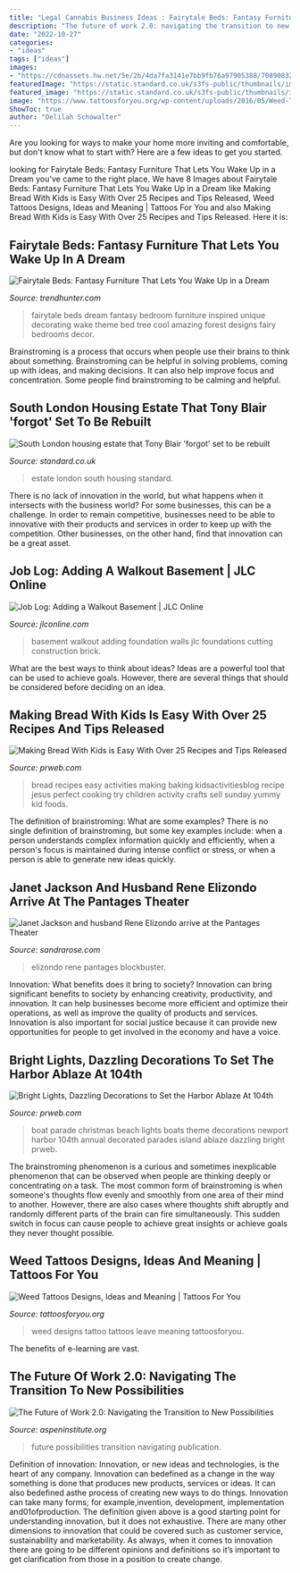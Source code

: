 ```yaml
---
title: "Legal Cannabis Business Ideas : Fairytale Beds: Fantasy Furniture That Lets You Wake Up In A Dream"
description: "The future of work 2.0: navigating the transition to new possibilities"
date: "2022-10-27"
categories:
- "ideas"
tags: ["ideas"]
images:
- "https://cdnassets.hw.net/5e/2b/4da7fa3141e7bb9fb76a97905388/708908328-0305-jlc-joblog-00a-hero-tcm96-1290318.jpg"
featuredImage: "https://static.standard.co.uk/s3fs-public/thumbnails/image/2014/05/01/10/aylesburyestate.jpg"
featured_image: "https://static.standard.co.uk/s3fs-public/thumbnails/image/2014/05/01/10/aylesburyestate.jpg"
image: "https://www.tattoosforyou.org/wp-content/uploads/2016/05/Weed-Tattoo-Designs.jpg"
ShowToc: true
author: "Delilah Schowalter"
---
```



Are you looking for ways to make your home more inviting and comfortable, but don't know what to start with? Here are a few ideas to get you started. 

	

		
looking for Fairytale Beds: Fantasy Furniture That Lets You Wake Up in a Dream you've came to the right place. We have 8 Images about Fairytale Beds: Fantasy Furniture That Lets You Wake Up in a Dream like Making Bread With Kids is Easy With Over 25 Recipes and Tips Released, Weed Tattoos Designs, Ideas and Meaning | Tattoos For You and also Making Bread With Kids is Easy With Over 25 Recipes and Tips Released. Here it is:
		
    
## Fairytale Beds: Fantasy Furniture That Lets You Wake Up In A Dream

<img loading=lazy src="http://cdn.trendhunterstatic.com/thumbs/fairytale-beds-take-a-step-back-from-reality-and-wake-up-in-a-dream.jpeg" onerror="this.onerror=null;this.src='https://tse3.mm.bing.net/th?id=OIP.2HxjGEjAiYBk8KR7CVLuKQAAAA&amp;pid=15.1';" alt="Fairytale Beds: Fantasy Furniture That Lets You Wake Up in a Dream">

_Source: trendhunter.com_

>fairytale beds dream fantasy bedroom furniture inspired unique decorating wake theme bed tree cool amazing forest designs fairy bedrooms decor. 

	

Brainstroming is a process that occurs when people use their brains to think about something. Brainstroming can be helpful in solving problems, coming up with ideas, and making decisions. It can also help improve focus and concentration. Some people find brainstroming to be calming and helpful.

    
## South London Housing Estate That Tony Blair &#039;forgot&#039; Set To Be Rebuilt

<img loading=lazy src="https://static.standard.co.uk/s3fs-public/thumbnails/image/2014/05/01/10/aylesburyestate.jpg" onerror="this.onerror=null;this.src='https://tse2.mm.bing.net/th?id=OIP.aIzARLaXwcfS9xwmACmMjgHaE8&amp;pid=15.1';" alt="South London housing estate that Tony Blair &#039;forgot&#039; set to be rebuilt">

_Source: standard.co.uk_

>estate london south housing standard. 

	

There is no lack of innovation in the world, but what happens when it intersects with the business world? For some businesses, this can be a challenge. In order to remain competitive, businesses need to be able to innovative with their products and services in order to keep up with the competition. Other businesses, on the other hand, find that innovation can be a great asset.

    
## Job Log: Adding A Walkout Basement | JLC Online

<img loading=lazy src="https://cdnassets.hw.net/5e/2b/4da7fa3141e7bb9fb76a97905388/708908328-0305-jlc-joblog-00a-hero-tcm96-1290318.jpg" onerror="this.onerror=null;this.src='https://tse4.mm.bing.net/th?id=OIP.1d4mJKlftyCAqKsMHtpzlwHaE8&amp;pid=15.1';" alt="Job Log: Adding a Walkout Basement | JLC Online">

_Source: jlconline.com_

>basement walkout adding foundation walls jlc foundations cutting construction brick. 

	

What are the best ways to think about ideas?
Ideas are a powerful tool that can be used to achieve goals. However, there are several things that should be considered before deciding on an idea.

    
## Making Bread With Kids Is Easy With Over 25 Recipes And Tips Released

<img loading=lazy src="http://ww1.prweb.com/prfiles/2013/09/04/11070795/25-Easy-Bread-Recipes-Perfect-for-Baking-with-Kids-Kids-Activities-Blog.jpg" onerror="this.onerror=null;this.src='https://tse4.mm.bing.net/th?id=OIP.X8ZWCXQQOpzlYp_Uy1hYkQHaLH&amp;pid=15.1';" alt="Making Bread With Kids is Easy With Over 25 Recipes and Tips Released">

_Source: prweb.com_

>bread recipes easy activities making baking kidsactivitiesblog recipe jesus perfect cooking try children activity crafts sell sunday yummy kid foods. 

	

The definition of brainstroming: What are some examples?
There is no single definition of brainstroming, but some key examples include: when a person understands complex information quickly and efficiently, when a person's focus is maintained during intense conflict or stress, or when a person is able to generate new ideas quickly.

    
## Janet Jackson And Husband Rene Elizondo Arrive At The Pantages Theater

<img loading=lazy src="https://sandrarose.com/wp-content/uploads/2021/04/Janet-Jackson-and-boyfriend-Rene-Elizondo-GettyImages-529442574.jpg" onerror="this.onerror=null;this.src='https://tse1.mm.bing.net/th?id=OIP.RJ85AZtJYBZ_eltOxswdrQHaLl&amp;pid=15.1';" alt="Janet Jackson and husband Rene Elizondo arrive at the Pantages Theater">

_Source: sandrarose.com_

>elizondo rene pantages blockbuster. 

	

Innovation: What benefits does it bring to society?
Innovation can bring significant benefits to society by enhancing creativity, productivity, and innovation. It can help businesses become more efficient and optimize their operations, as well as improve the quality of products and services. Innovation is also important for social justice because it can provide new opportunities for people to get involved in the economy and have a voice.

    
## Bright Lights, Dazzling Decorations To Set The Harbor Ablaze At 104th

<img loading=lazy src="http://ww1.prweb.com/prfiles/2012/12/12/10233920/HumorOrig3rdPlace.jpg" onerror="this.onerror=null;this.src='https://tse1.mm.bing.net/th?id=OIP.tuLJm4oe85FJjdj6xHAsTAHaE8&amp;pid=15.1';" alt="Bright Lights, Dazzling Decorations to Set the Harbor Ablaze At 104th">

_Source: prweb.com_

>boat parade christmas beach lights boats theme decorations newport harbor 104th annual decorated parades island ablaze dazzling bright prweb. 

	

The brainstroming phenomenon is a curious and sometimes inexplicable phenomenon that can be observed when people are thinking deeply or concentrating on a task. The most common form of brainstroming is when someone's thoughts flow evenly and smoothly from one area of their mind to another. However, there are also cases where thoughts shift abruptly and randomly different parts of the brain can fire simultaneously. This sudden switch in focus can cause people to achieve great insights or achieve goals they never thought possible.

    
## Weed Tattoos Designs, Ideas And Meaning | Tattoos For You

<img loading=lazy src="https://www.tattoosforyou.org/wp-content/uploads/2016/05/Weed-Tattoo-Designs.jpg" onerror="this.onerror=null;this.src='https://tse4.mm.bing.net/th?id=OIP.riVt8oNsYbVBPvQp9OOGYwHaJ4&amp;pid=15.1';" alt="Weed Tattoos Designs, Ideas and Meaning | Tattoos For You">

_Source: tattoosforyou.org_

>weed designs tattoo tattoos leave meaning tattoosforyou. 

	

The benefits of e-learning are vast.

    
## The Future Of Work 2.0: Navigating The Transition To New Possibilities

<img loading=lazy src="https://www.aspeninstitute.org/wp-content/uploads/2019/05/FRONT-Cover.jpeg" onerror="this.onerror=null;this.src='https://tse1.mm.bing.net/th?id=OIP.aWrH7OoW9TAoldpmOf4ueAHaLI&amp;pid=15.1';" alt="The Future of Work 2.0: Navigating the Transition to New Possibilities">

_Source: aspeninstitute.org_

>future possibilities transition navigating publication. 

	

Definition of innovation:
Innovation, or new ideas and technologies, is the heart of any company. Innovation can bedefined as a change in the way something is done that produces new products, services or ideas. It can also bedefined asthe process of creating new ways to do things. Innovation can take many forms; for example,invention, development, implementation and01ofproduction.
The definition given above is a good starting point for understanding innovation, but it does not exhaustive. There are many other dimensions to innovation that could be covered such as customer service, sustainability and marketability. As always, when it comes to innovation there are going to be different opinions and definitions so it’s important to get clarification from those in a position to create change.

